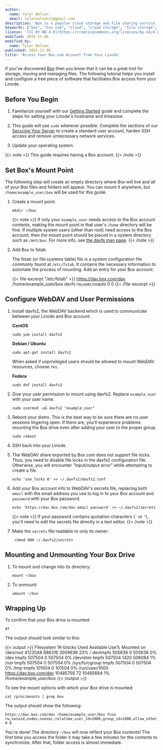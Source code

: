 ```yaml
---
author:
  name: Tyler Nelson
  email: tylernelson12@gmail.com
description: 'Box is a popular cloud storage and file sharing service. This article will show you how to access your Box account from your Linode using WebDAV.'
keywords: ["box", "box.com", "cloud", "cloud storage", "file storage", "file", "webdav", "davfs", "davfs2"]
license: '[CC BY-ND 4.0](https://creativecommons.org/licenses/by-nd/4.0)'
modified: 2015-11-06
modified_by:
  name: Tyler Nelson
published: 2015-11-06
title: 'Access Your Box.com Account from Your Linode'
---
```



If you've discovered [Box](https://www.box.com/) then you know that it can be a great tool for storage, moving and managing files. The following tutorial helps you install and configure a free piece of software that facilitates Box access from your Linode.

## Before You Begin

1.  Familiarize yourself with our [Getting Started](/docs/getting-started) guide and complete the steps for setting your Linode's hostname and timezone.

2.  This guide will use `sudo` wherever possible. Complete the sections of our [Securing Your Server](/docs/security/securing-your-server) to create a standard user account, harden SSH access and remove unnecessary network services.

3.  Update your operating system.

{{< note >}}
This guide requires having a Box account.
{{< /note >}}

## Set Box's Mount Point

The following step will create an empty directory where Box will live and all of your Box files and folders will appear. You can mount it anywhere, but `/home/example_user/box` will be used for this guide.

1.  Create a mount point:

        mkdir ~/box

    {{< note >}}
If only your `example_user` needs access to the Box account contents, making the mount point in that user's `/home` directory will be fine. If multiple system users (other than root) need access to the Box account, then the mount point should be placed in a system directory such as `/mnt/box`. For more info, see [the davfs man page](http://linux.die.net/man/8/mount.davfs).
{{< /note >}}

2.  Add Box to fstab.

    The fstab (or file systems table) file is a system configuration file commonly found at `/etc/fstab`. It contains the necessary information to automate the process of mounting. Add an entry for your Box account:

    {{< file-excerpt "/etc/fstab" >}}
https://dav.box.com/dav /home/example_user/box davfs rw,user,noauto 0 0
{{< /file-excerpt >}}


## Configure WebDAV and User Permissions

1.  Install davfs2, the WebDAV backend which is used to communicate between your Linode and Box account:

    **CentOS**

        sudo yum install davfs2


    **Debian / Ubuntu**

        sudo apt-get install davfs2

    When asked if unprivileged users should be allowed to mount WebDAV resources, choose `Yes`.

    **Fedora**

        sudo dnf install davfs2

2.  Give your user permission to mount using davfs2. Replace `example_user` with your user name.

        sudo usermod -aG davfs2 "example_user"

3.  Reboot your distro. This is the best way to be sure there are no user sessions lingering open. If there are, you'll experience problems mounting the Box drive even after adding your user to the proper group.

        sudo reboot

4.  SSH back into your Linode.

5.  The WebDAV share exported by Box.com does not support file locks. Thus, you need to disable file locks in the davfs2 configuration file. Otherwise, you will encounter "Input/output error" while attempting to create a file.

        echo 'use_locks 0' >> ~/.davfs2/davfs2.conf

6.  Add your Box account info to WebDAV's secrets file, replacing both `email` with the email address you use to log in to your Box account and `password` with your Box password.

        echo 'https://dav.box.com/dav email password' >> ~/.davfs2/secrets

    {{< note >}}
If your password contains quotation characters (`'` or `"`), you'll need to edit the secrets file directly in a text editor.
{{< /note >}}

7. Make the `secrets` file readable to only its owner:

        chmod 600 ~/.davfs2/secrets

## Mounting and Unmounting Your Box Drive

1.  To mount and change into its directory:

        mount ~/box

2.  To unmount:

        umount ~/box

## Wrapping Up

To confirm that your Box drive is mounted:

    df

The output should look similar to this:

{{< output >}}
Filesystem              1K-blocks   Used Available Use% Mounted on
/dev/root                 4122048 886316   3009636  23% /
devtmpfs                   505636      0    505636   0% /dev
tmpfs                      507504      0    507504   0% /dev/shm
tmpfs                      507504   1420    506084   1% /run
tmpfs                      507504      0    507504   0% /sys/fs/cgroup
tmpfs                      507504      0    507504   0% /tmp
tmpfs                      101504      0    101504   0% /run/user/1000
https://dav.box.com/dav  10485756     72  10485684   1% /home/example_user/box
{{< /output >}}

To see the mount options with which your Box drive is mounted:

    cat /proc/mounts | grep box

The output should show the following:

    https://dav.box.com/dav /home/example_user/box fuse rw,nosuid,nodev,noexec,relatime,user_id=1000,group_id=1000,allow_other,max_read=16384 0 0

You're done! The directory `~/box` will now reflect your Box contents! The first time you access the folder it may take a few minutes for the contents to synchronize. After that, folder access is almost immediate.
